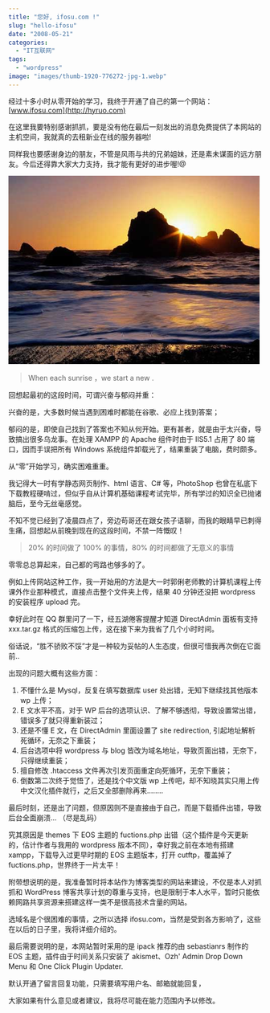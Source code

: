 ```yaml
---
title: "您好, ifosu.com !"
slug: "hello-ifosu"
date: "2008-05-21"
categories: 
  - "IT互联网"
tags:   
  - "wordpress"
image: "images/thumb-1920-776272-jpg-1.webp"
---
```


经过十多小时从零开始的学习，我终于开通了自己的第一个网站：[www.ifosu.com](http://hyruo.com)

在这里我要特别感谢抓抓，要是没有他在最后一刻发出的消息免费提供了本网站的主机空间，我就真的去租新业在线的服务器啦!

同样我也要感谢身边的朋友，不管是风雨与共的兄弟姐妹，还是素未谋面的远方朋友。今后还得靠大家大力支持，我才能有更好的进步喔!@

![](images/4643828179_109de7ed3e_o.jpg "Sunrise")

> When each sunrise ，we start a new .

回想起最初的这段时间，可谓兴奋与郁闷并重：

兴奋的是，大多数时候当遇到困难时都能在谷歌、必应上找到答案；

郁闷的是，即使自己找到了答案也不知从何开始。更有甚者，就是由于太兴奋，导致搞出很多乌龙事。在处理 XAMPP 的 Apache 组件时由于 IIS5.1 占用了 80 端口，因而手误把所有 Windows 系统组件卸载光了，结果重装了电脑，费时颇多。

从“零”开始学习，确实困难重重。

我记得大一时有学静态网页制作、html 语言、C# 等，PhotoShop 也曾在私底下下载教程硬啃过，但似乎自从计算机基础课程考试完毕，所有学过的知识全已抛诸脑后，至今无丝毫感觉。

不知不觉已经到了凌晨四点了，旁边苟哥还在跟女孩子语聊，而我的眼睛早已刺得生痛，回想起从前晚到现在的这段时间，不禁一阵慨叹！

> 20% 的时间做了 100% 的事情，80% 的时间都做了无意义的事情

零零总总算起来，自己都的弯路也够多的了。

例如上传网站这种工作，我一开始用的方法是大一时郭俐老师教的计算机课程上传课外作业那种模式，直接点击整个文件夹上传，结果 40 分钟还没把 wordpress 的安装程序 upload 完。

幸好此时在 QQ 群里问了一下，经五湖倦客提醒才知道 DirectAdmin 面板有支持 xxx.tar.gz 格式的压缩包上传，这在接下来为我省了几个小时时间。

俗话说，“胜不骄败不馁”才是一种较为妥帖的人生态度，但很可惜我再次倒在它面前..

出现的问题大概有这些方面：

1. 不懂什么是 Mysql，反复在填写数据库 user 处出错，无知下继续找其他版本 wp 上传；
2. E 文水平不高，对于 WP 后台的选项认识、了解不够透彻，导致设置常出错，错误多了就只得重新装过；
3. 还是不懂 E 文，在 DirectAdmin 里面设置了 site redirection, 引起地址解析死循环，无奈之下重装；
4. 后台选项中将 wordpress 与 blog 皆改为域名地址，导致页面出错，无奈下，只得继续重装；
5. 擅自修改 .htaccess 文件再次引发页面重定向死循环，无奈下重装；
6. 倒数第二次终于觉悟了，还是找个中文版 wp 上传吧，却不知晓其实只用上传中文汉化插件就行，之后又全部删除再来........

最后时刻，还是出了问题，但原因则不是直接由于自己，而是下载插件出错，导致后台全面崩溃... （尽是乱码）

究其原因是 themes 下 EOS 主题的 fuctions.php 出错（这个插件是今天更新的，估计作者与我用的 wordpress 版本不同），幸好我之前在本地有搭建 xampp，下载导入过更早时期的 EOS 主题版本，打开 cutftp，覆盖掉了 fuctions.php，世界终于一片太平！

附带想说明的是，我准备暂时将本站作为博客类型的网站来建设，不仅是本人对抓抓和 WordPress 博客共享计划的尊重与支持，也是限制于本人水平，暂时只能依赖网路共享资源来搭建这样一类不是很高技术含量的网站。

选域名是个很困难的事情，之所以选择 ifosu.com，当然是受到各方影响了，这些在以后的日子里，我将详细介绍的。

最后需要说明的是，本网站暂时采用的是 ipack 推荐的由 sebastianrs 制作的 EOS 主题，插件由于时间关系只安装了 akismet、Ozh' Admin Drop Down Menu 和 One Click Plugin Updater.

默认开通了留言回复功能，只需要填写用户名、邮箱就能回复，

大家如果有什么意见或者建议，我将尽可能在能力范围内予以修改。

